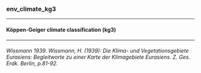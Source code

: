 ### env_climate_kg3



------
#### Köppen-Geiger climate classification (kg3)



------
###### Wissmann 1939. Wissmann, H. (1939): Die Klima- und Vegetationsgebiete Eurasiens: Begleitworte zu einer Karte der Klimagebiete Eurasiens. Z. Ges. Erdk. Berlin, p.81-92.